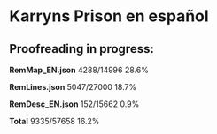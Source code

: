 # Karryns Prison en español  

## Proofreading in progress:  

**RemMap_EN.json**  4288/14996  28.6%  
  
**RemLines.json**   5047/27000  18.7%
   
**RemDesc_EN.json** 152/15662     0.9%  
  
**Total**   9335/57658  16.2%
  
